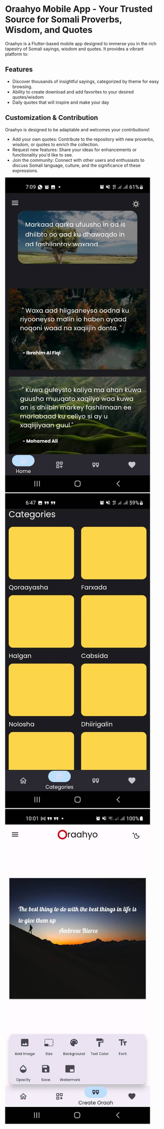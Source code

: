 # Oraahyo Mobile App - Your Trusted Source for Somali Proverbs, Wisdom, and Quotes

Oraahyo is a Flutter-based mobile app designed to immerse you in the rich tapestry of Somali sayings, wisdom and quotes. It provides a vibrant platform to:

## Features 
- Discover thousands of insightful sayings, categorized by theme for easy browsing.
- Ability to create download and add favorites to your desired quotes/wisdom
- Daily quotes that will inspire and make your day

## Customization & Contribution

Oraahyo is designed to be adaptable and welcomes your contributions!

- Add your own quotes: Contribute to the repository with new proverbs, wisdom, or quotes to enrich the collection.
- Request new features: Share your ideas for enhancements or functionality you'd like to see.
- Join the community: Connect with other users and enthusiasts to discuss Somali language, culture, and the significance of these expressions.


![ScreenShots 🏠](assets/screenshots/scr_1.jpg)
![ScreenShots ⭕](assets/screenshots/scr_2.jpg)
![ScreenShots 🔆](assets/screenshots/scr_3.jpg)

